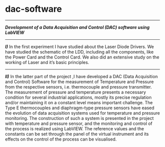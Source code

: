 # dac-software
****
***Development of a Data Acquisition and Control (DAC) software using LabVIEW*** 
****
***I)*** In the first experiment I have studied about the Laser Diode Drivers. We have studied the schematic of the LDD, including all the components, like the Power Card and the Control Card. We also did an extensive study on the working of Laser and it’s basic principles. 
****
***II)*** In the latter part of the project ,I have developed a DAC (Data Acquisition and Control) Software for the measurement of Temperature and Pressure from the respective sensors, i.e. thermocouple and pressure transmitter. The measurement of pressure and temperature presents a necessary condition for several industrial applications, mostly its precise regulation and/or maintaining it on a constant level means important challenge. The Type E thermocouples and diaphragm-type pressure sensors have eased the evolution of data acquisition systems used for temperature and pressure monitoring. The construction of such a system is presented in the project with temperature and pressure sensor, and the monitoring and control of the process is realized using LabVIEW. The reference values and the constants can be set through the panel of the virtual instrument and its effects on the control of the process can be visualised.

